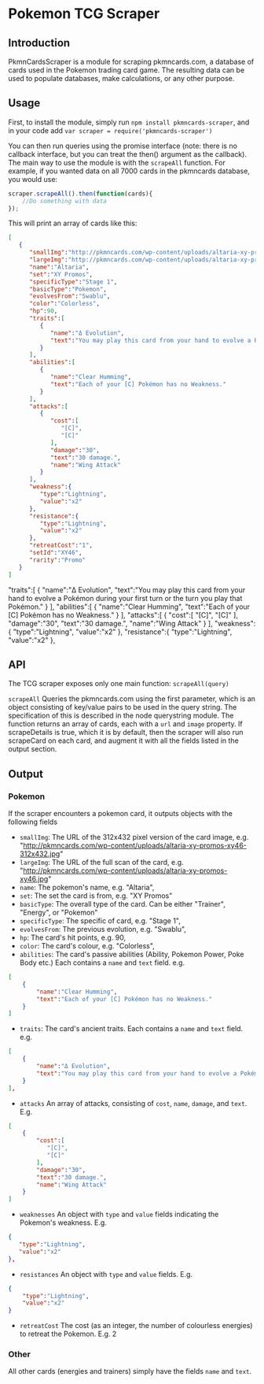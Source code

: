 # Pokemon TCG Scraper

## Introduction

PkmnCardsScraper is a module for scraping pkmncards.com, a database of cards used in the Pokemon trading card game.
The resulting data can be used to populate databases, make calculations, or any other purpose.

## Usage

First, to install the module, simply run `npm install pkmncards-scraper`, and in your code add
`var scraper = require('pkmncards-scraper')`

You can then run queries using the promise interface (note: there is no callback interface, but you can treat the then()
argument as the callback). The main way to use the module is with the `scrapeAll` function. For example, if you wanted
data on all 7000 cards in the pkmncards database, you would use:

```javascript
scraper.scrapeAll().then(function(cards){
    //Do something with data
});
```

This will print an array of cards like this:

```json
[
   {
      "smallImg":"http://pkmncards.com/wp-content/uploads/altaria-xy-promos-xy46-312x432.jpg",
      "largeImg":"http://pkmncards.com/wp-content/uploads/altaria-xy-promos-xy46.jpg",
      "name":"Altaria",
      "set":"XY Promos",
      "specificType":"Stage 1",
      "basicType":"Pokemon",
      "evolvesFrom":"Swablu",
      "color":"Colorless",
      "hp":90,
      "traits":[
         {
            "name":"Δ Evolution",
            "text":"You may play this card from your hand to evolve a Pokémon during your first turn or the turn you play that Pokémon."
         }
      ],
      "abilities":[
         {
            "name":"Clear Humming",
            "text":"Each of your [C] Pokémon has no Weakness."
         }
      ],
      "attacks":[
         {
            "cost":[
               "[C]",
               "[C]"
            ],
            "damage":"30",
            "text":"30 damage.",
            "name":"Wing Attack"
         }
      ],
      "weakness":{
         "type":"Lightning",
         "value":"x2"
      },
      "resistance":{
         "type":"Lightning",
         "value":"x2"
      },
      "retreatCost":"1",
      "setId":"XY46",
      "rarity":"Promo"
   }
]
```

   "traits":[
         {
            "name":"Δ Evolution",
            "text":"You may play this card from your hand to evolve a Pokémon during your first turn or the turn you play that Pokémon."
         }
      ],
      "abilities":[
         {
            "name":"Clear Humming",
            "text":"Each of your [C] Pokémon has no Weakness."
         }
      ],
      "attacks":[
         {
            "cost":[
               "[C]",
               "[C]"
            ],
            "damage":"30",
            "text":"30 damage.",
            "name":"Wing Attack"
         }
      ],
      "weakness":{
         "type":"Lightning",
         "value":"x2"
      },
      "resistance":{
         "type":"Lightning",
         "value":"x2"
      },

## API

The TCG scraper exposes only one main function: `scrapeAll(query)`

`scrapeAll` Queries the pkmncards.com using the first parameter, which is an object consisting of key/value
pairs to be used in the query string. The specification of this is described in the node querystring module. The function
returns an array of cards, each with a `url` and `image` property. If scrapeDetails is true, which it is by default, then
the scraper will also run scrapeCard on each card, and augment it with all the fields listed in the output section.
## Output

### Pokemon

If the scraper encounters a pokemon card, it outputs objects with the following fields

 * `smallImg`: The URL of the 312x432 pixel version of the card image, e.g. "http://pkmncards.com/wp-content/uploads/altaria-xy-promos-xy46-312x432.jpg"
 * `largeImg`: The URL of the full scan of the card, e.g. "http://pkmncards.com/wp-content/uploads/altaria-xy-promos-xy46.jpg"
 * `name`: The pokemon's name, e.g. "Altaria",
 * `set`: The set the card is from, e.g. "XY Promos"
 * `basicType`: The overall type of the card. Can be either "Trainer", "Energy", or "Pokemon"
 * `specificType`: The specific of card, e.g. "Stage 1",
 * `evolvesFrom`: The previous evolution, e.g. "Swablu",
 * `hp`: The card's hit points, e.g. 90,
 * `color`: The card's colour, e.g. "Colorless",
 * `abilities`:  The card's passive abilities (Ability, Pokemon Power, Poke Body etc.)
 Each contains a `name` and `text` field.
 e.g.
```json
[
    {
        "name":"Clear Humming",
        "text":"Each of your [C] Pokémon has no Weakness."
    }
]
```
 * `traits`:  The card's ancient traits. Each contains a `name` and `text` field.
 e.g.
```json
[
    {
        "name":"Δ Evolution",
        "text":"You may play this card from your hand to evolve a Pokémon during your first turn or the turn you play that Pokémon."
    }
],
```
 * `attacks` An array of attacks, consisting of `cost`, `name`, `damage`, and `text`. E.g.
```json
[
    {
        "cost":[
           "[C]",
           "[C]"
        ],
        "damage":"30",
        "text":"30 damage.",
        "name":"Wing Attack"
    }
]
```
 * `weaknesses` An object with `type` and `value` fields indicating the Pokemon's weakness. E.g.
 ```json
{
    "type":"Lightning",
    "value":"x2"
},
```
 * `resistances` An object with `type` and `value` fields. E.g.
```json
{
    "type":"Lightning",
    "value":"x2"
}
```
 * `retreatCost` The cost (as an integer, the number of colourless energies) to retreat the Pokemon. E.g. 2

### Other

All other cards (energies and trainers) simply have the fields `name` and `text`.
